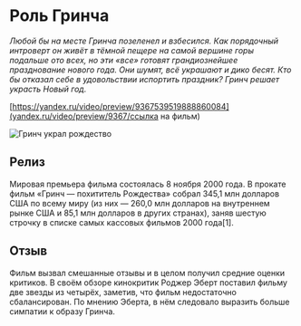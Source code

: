 # Роль Гринча
*Любой бы на месте Гринча позеленел и взбесился. Как порядочный интроверт он живёт в тёмной пещере на самой вершине горы подальше ото всех, но эти «все» готовят грандиознейшее празднование нового года. Они шумят, всё украшают и дико бесят. Кто бы отказал себе в удовольствии испортить праздник? Гринч решает украсть Новый год.*

[https://yandex.ru/video/preview/9367539519888860084](yandex.ru/video/preview/9367/ссылка на фильм)



![Гринч украл рождество](https://www.b17.ru/foto/uploaded/upl_1639042518_474814_9y18p.jpg)

## Релиз
Мировая премьера фильма состоялась 8 ноября 2000 года. В прокате фильм «Гринч — похититель Рождества» собрал 345,1 млн долларов США по всему миру (из них — 260,0 млн долларов на внутреннем рынке США и 85,1 млн долларов в других странах), заняв шестую строчку в списке самых кассовых фильмов 2000 года[1].
## Отзыв
Фильм вызвал смешанные отзывы и в целом получил средние оценки критиков.
В своём обзоре кинокритик Роджер Эберт поставил фильму две звезды из четырёх, заметив, что фильм недостаточно сбалансирован. По мнению Эберта, в нём следовало выразить больше симпатии к образу Гринча.
